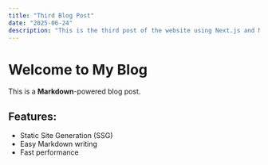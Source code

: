 ```yaml
---
title: "Third Blog Post"
date: "2025-06-24"
description: "This is the third post of the website using Next.js and Markdown"
---
```


# Welcome to My Blog

This is a **Markdown**-powered blog post.

## Features:
- Static Site Generation (SSG)
- Easy Markdown writing
- Fast performance